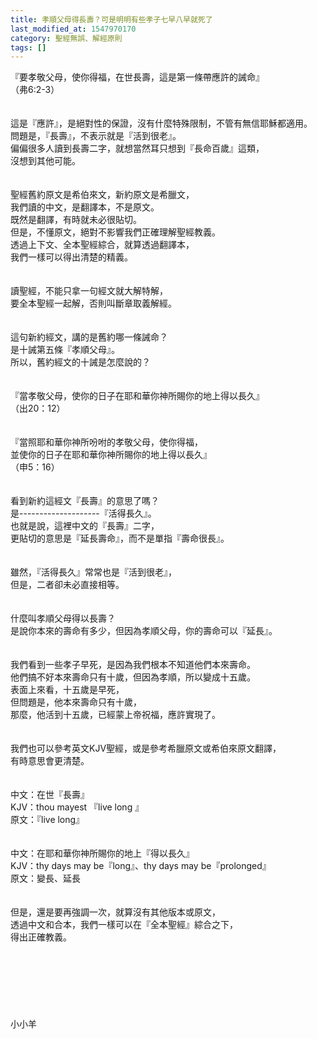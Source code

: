 ```yaml
---
title: 孝順父母得長壽？可是明明有些孝子七早八早就死了
last_modified_at: 1547970170
category: 聖經無誤、解經原則
tags: []
---
```


<p>『要孝敬父母，使你得福，在世長壽，這是第一條帶應許的誡命』<br/>（弗6:2-3）<br/><!--more--><br/><br/>這是『應許』，是絕對性的保證，沒有什麼特殊限制，不管有無信耶穌都適用。<br/>問題是，『長壽』，不表示就是『活到很老』。<br/>偏偏很多人讀到長壽二字，就想當然耳只想到『長命百歲』這類，<br/>沒想到其他可能。<br/><br/><br/>聖經舊約原文是希伯來文，新約原文是希臘文，<br/>我們讀的中文，是翻譯本，不是原文。<br/>既然是翻譯，有時就未必很貼切。<br/>但是，不懂原文，絕對不影響我們正確理解聖經教義。<br/>透過上下文、全本聖經綜合，就算透過翻譯本，<br/>我們一樣可以得出清楚的精義。<br/><br/><br/>讀聖經，不能只拿一句經文就大解特解，<br/>要全本聖經一起解，否則叫斷章取義解經。<br/><br/><br/>這句新約經文，講的是舊約哪一條誡命？<br/>是十誡第五條『孝順父母』。<br/>所以，舊約經文的十誡是怎麼說的？<br/><br/><br/>『當孝敬父母，使你的日子在耶和華你神所賜你的地上得以長久』<br/>（出20：12）<br/><br/><br/>『當照耶和華你神所吩咐的孝敬父母，使你得福，<br/>並使你的日子在耶和華你神所賜你的地上得以長久』<br/>（申5：16）<br/><br/><br/>看到新約這經文『長壽』的意思了嗎？<br/>是--------------------『活得長久』。<br/>也就是說，這裡中文的『長壽』二字，<br/>更貼切的意思是『延長壽命』，而不是單指『壽命很長』。<br/><br/><br/>雖然，『活得長久』常常也是『活到很老』，<br/>但是，二者卻未必直接相等。<br/><br/><br/>什麼叫孝順父母得以長壽？<br/>是說你本來的壽命有多少，但因為孝順父母，你的壽命可以『延長』。<br/><br/><br/>我們看到一些孝子早死，是因為我們根本不知道他們本來壽命。<br/>他們搞不好本來壽命只有十歲，但因為孝順，所以變成十五歲。<br/>表面上來看，十五歲是早死，<br/>但問題是，他本來壽命只有十歲，<br/>那麼，他活到十五歲，已經蒙上帝祝福，應許實現了。<br/><br/><br/>我們也可以參考英文KJV聖經，或是參考希臘原文或希伯來原文翻譯，<br/>有時意思會更清楚。<br/><br/><br/>中文：在世『長壽』<br/>KJV：thou mayest 『live long 』<br/>原文：『live long』<br/><br/><br/>中文：在耶和華你神所賜你的地上『得以長久』<br/>KJV：thy days may be『long』、thy days may be『prolonged』<br/>原文：變長、延長<br/><br/><br/>但是，還是要再強調一次，就算沒有其他版本或原文，<br/>透過中文和合本，我們一樣可以在『全本聖經』綜合之下，<br/>得出正確教義。<br/> <br/><br/><br/><br/><br/><br/><br/>小小羊<br/><br/>
</p>